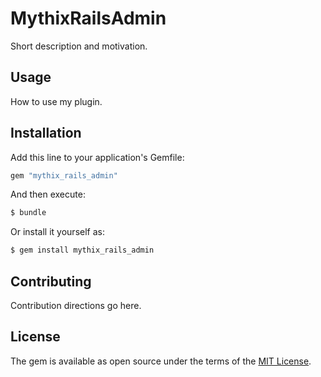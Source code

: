 # MythixRailsAdmin
Short description and motivation.

## Usage
How to use my plugin.

## Installation
Add this line to your application's Gemfile:

```ruby
gem "mythix_rails_admin"
```

And then execute:
```bash
$ bundle
```

Or install it yourself as:
```bash
$ gem install mythix_rails_admin
```

## Contributing
Contribution directions go here.

## License
The gem is available as open source under the terms of the [MIT License](https://opensource.org/licenses/MIT).
